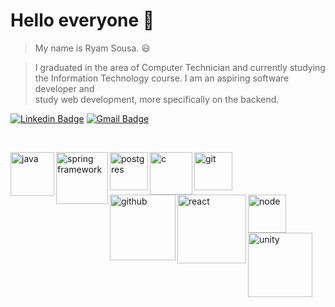 # Hello everyone 👋

>My name is Ryam Sousa. :smiley:

<p>

>I graduated in the area of Computer Technician and currently studying 
>the Information Technology course. I am an aspiring software developer and     
>study web development, more specifically on the backend. 

</p>
<p>

  [![Linkedin Badge](https://img.shields.io/badge/-Ryam%20Sousa-blue?style=flat-square&logo=Linkedin&logoColor=white&link=https://www.linkedin.com/in/ryamsousa/)](https://www.linkedin.com/in/ryamsousa/)
  [![Gmail Badge](https://img.shields.io/badge/-ryam.sousa123@gmail.com-red?style=flat-square&logo=Gmail&logoColor=white&link=mailto:diego.schell.f@gmail.com)](mailto:ryam.sousa123@gmail.com)

</p>
<br/>
<p>
  <img align="left" alt="java" width="70px" src="https://i.imgur.com/3e0vBla.jpg" title="source: imgur.com" />
  <img align="left" alt="spring framework" width="83px" src="https://i.imgur.com/9eA4qSK.jpg" title="source: imgur.com" />
  <img align="left" alt="postgres" width="61px" src="https://i.imgur.com/GAp5WHo.jpg" title="source: imgur.com" />
  <img align="left" alt="c" width="68px" src="https://i.imgur.com/kYBx6ky.jpg" title="source: imgur.com" />    
  <img align="left" alt="git" width="61px" src="https://i.imgur.com/9yeL0a9.jpg" title="source: imgur.com" />
  <br/><br/><br/><br/>
  <img align="left" alt="github" width="105px" src="https://i.imgur.com/BtsGXWM.jpg" title="source: imgur.com" />
  <img align="left" alt="react" width="110px" src="https://i.imgur.com/Bbqf3hb.jpg" title="source: imgur.com" />
  <img align="left" alt="node" width="61px" src="https://i.imgur.com/Ws2opPM.png" title="source: imgur.com" />
  <img align="left" alt="unity" width="103px" src="https://i.imgur.com/Hp36SWZ.png" title="source: imgur.com" />
</p>

